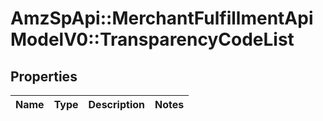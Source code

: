 # AmzSpApi::MerchantFulfillmentApiModelV0::TransparencyCodeList

## Properties
Name | Type | Description | Notes
------------ | ------------- | ------------- | -------------

